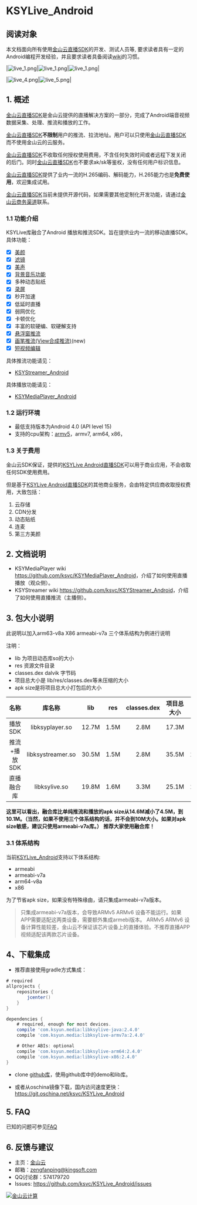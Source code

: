 # KSYLive_Android
## 阅读对象
本文档面向所有使用[金山云直播SDK][KSYLive_Android]的开发、测试人员等, 要求读者具有一定的Android编程开发经验，并且要求读者具备阅读[wiki][wiki]的习惯。

|![live_1.png](https://raw.githubusercontent.com/wiki/ksvc/KSYLive_iOS/images/live_1.png)|![live_1.png](https://raw.githubusercontent.com/wiki/ksvc/KSYLive_iOS/images/live_2.png)|![live_1.png](https://raw.githubusercontent.com/wiki/ksvc/KSYLive_iOS/images/live_3.png)|

|![live_4.png](https://raw.githubusercontent.com/wiki/ksvc/KSYLive_iOS/images/live_4.png)|![live_5.png](https://raw.githubusercontent.com/wiki/ksvc/KSYLive_iOS/images/live_5.png)|



## 1. 概述

[金山云直播SDK][KSYLive_Android]是金山云提供的直播解决方案的一部分，完成了Android端音视频数据采集、处理、推流和播放的工作。

[金山云直播SDK][KSYLive_Android]**不限制**用户的推流、拉流地址。用户可以只使用[金山云直播SDK][KSYLive_Android]而不使用金山云的云服务。

[金山云直播SDK][KSYLive_Android]不收取任何授权使用费用，不含任何失效时间或者远程下发关闭的后门。同时[金山云直播SDK][KSYLive_Android]也不要求ak/sk等鉴权，没有任何用户标识信息。

[金山云直播SDK][KSYLive_Android]提供了业内一流的H.265编码、解码能力，H.265能力也是**免费使用**，欢迎集成试用。

[金山云直播SDK][KSYLive_Android]当前未提供开源代码，如果需要其他定制化开发功能，请通过[金山云商务渠道][ksyun]联系。

### 1.1 功能介绍
KSYLive库融合了Android 播放和推流SDK。旨在提供业内一流的移动直播SDK。具体功能：
* [x] [美颜](https://github.com/ksvc/KSYStreamer_Android/wiki/Video_Filter_Inner)
* [x] [滤镜](https://github.com/ksvc/KSYStreamer_Android/wiki/Video_Filter)
* [x] [美声](https://github.com/ksvc/KSYStreamer_Android/wiki/Audio_Filter)
* [x] [背景音乐功能](https://github.com/ksvc/KSYStreamer_Android/wiki/Audio_Mixer)
* [x] 多种动态贴纸  
* [x] [录屏](https://github.com/ksvc/KSYDiversityLive_Android/tree/master/KSYScreenStreamer)  
* [x] 秒开加速
* [x] 低延时直播
* [x] 弱网优化
* [x] 卡顿优化
* [x] 丰富的软硬编、软硬解支持
* [x] [悬浮窗推流](https://github.com/ksvc/KSYStreamer_Android/wiki/FloatingView)
* [x] [画笔推流(View合成推流)](https://github.com/ksvc/KSYStreamer_Android/wiki/View_Streaming)(new)
* [x] [短视频编辑](https://github.com/ksvc/KSYMediaEditorKit_Android)

具体推流功能请见：
* [KSYStreamer_Android](https://github.com/ksvc/KSYStreamer_Android)

具体播放功能请见：
* [KSYMediaPlayer_Android](https://github.com/ksvc/KSYMediaPlayer_Android)

### 1.2 运行环境
- 最低支持版本为Android 4.0 (API level 15)
- 支持的cpu架构：[armv5](https://github.com/ksvc/KSYLive_Android/releases/tag/v2.2.6)，armv7, arm64, x86，


### 1.3 关于费用
金山云SDK保证，提供的[KSYLive Android直播SDK](https://github.com/ksvc/KSYLive_Android)可以用于商业应用，不会收取任何SDK使用费用。

但是基于[KSYLive Android直播SDK](https://github.com/ksvc/KSYLive_Android)的其他商业服务，会由特定供应商收取授权费用，大致包括：

1. 云存储
1. CDN分发
1. 动态贴纸
1. 连麦
1. 第三方美颜

## 2. 文档说明
* KSYMediaPlayer wiki <https://github.com/ksvc/KSYMediaPlayer_Android>，介绍了如何使用直播播放（观众侧）。
* KSYStreamer wiki <https://github.com/ksvc/KSYStreamer_Android>，介绍了如何使用直播推流（主播侧）。

## 3. 包大小说明
此说明以加入arm63-v8a X86 armeabi-v7a 三个体系结构为例进行说明

注明：
* lib 为项目动态库so的大小
* res 资源文件目录
* classes.dex dalvik 字节码 
* 项目总大小是 lib/res/classes.dex等未压缩的大小
* apk size是将项目总大小打包后的大小

|名称|库名称| lib | res | classes.dex | 项目总大小 | apk size | 
| :---: | :---:|:---:|:---:|:---:|:---:|:---:|
|播放SDK| libksyplayer.so|12.7M|1.5M|2.8M|17.3M|6.8M| 
|推流+播放SDK| libksystreamer.so|30.5M|1.5M|2.8M|35.5M|14.6M|
|直播融合库|libksylive.so|19.8M|1.6M|3.3M|25.1M|10.1M|


**这里可以看出，融合库比单纯推流和播放的apk size从14.6M减小了4.5M，到10.1M。（当然，如果不使用三个体系结构的话，并不会到10M大小。如果对apk size敏感，建议只使用armeabi-v7a库。）**
**推荐大家使用融合库！**

### 3.1 体系结构
当前[KSYLive_Android][KSYLive_Android]支持以下体系结构:
* armeabi
* armeabi-v7a
* arm64-v8a
* x86

为了节省apk size，如果没有特殊缘由，请只集成armeabi-v7a版本。
> 只集成armeabi-v7a版本，会导致ARMv5 ARMv6 设备不能运行。如果APP需要适配这两类设备，需要额外集成armebi版本。
> ARMv5 ARMv6 设备计算性能较差，金山云不保证该芯片设备上的直播体验。不推荐直播APP视频适配该两款芯片设备。

## 4、下载集成

* 推荐直接使用gradle方式集成：

``` gradle
# required
allprojects {
    repositories {
        jcenter()
    }
}

dependencies {
    # required, enough for most devices.
    compile 'com.ksyun.media:libksylive-java:2.4.0'
    compile 'com.ksyun.media:libksylive-armv7a:2.4.0'

    # Other ABIs: optional
    compile 'com.ksyun.media:libksylive-arm64:2.4.0'
    compile 'com.ksyun.media:libksylive-x86:2.4.0'
}
```

* clone [github库](https://github.com/ksvc/KSYLive_Android)，使用github库中的demo和lib库。

* 或者从oschina镜像下载，国内访问速度更快：https://git.oschina.net/ksvc/KSYLive_Android

## 5. FAQ

已知的问题可参见[FAQ](https://github.com/ksvc/KSYLive_Android/wiki/FAQ)

## 6. 反馈与建议
- 主页：[金山云](http://v.ksyun.com)
- 邮箱：<zengfanping@kingsoft.com>
- QQ讨论群：574179720
- Issues: <https://github.com/ksvc/KSYLive_Android/issues>

<a href="http://www.ksyun.com/"><img src="https://raw.githubusercontent.com/wiki/ksvc/KSYLive_Android/images/logo.png" border="0" alt="金山云计算" /></a>

[KSYLive_Android]:https://github.com/ksvc/KSYLive_Android/edit/master/README.md
[ksyun]:https://www.ksyun.com/about/aboutcontact
[wiki]:https://github.com/ksvc/KSYLive_Android/wiki

